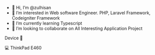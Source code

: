 - 👋 Hi, I’m @zulhisan
- 👀 I’m interested in Web software Engineer. PHP, Laravel Framework, Codeigniter Framework
- 🌱 I’m currently learning Typescript
- 💞️ I’m looking to collaborate on All Interesting Application Project

Device 🤩

💻 ThinkPad E460

<!---
zulhisan/zulhisan is a ✨ special ✨ repository because its `README.md` (this file) appears on your GitHub profile.
You can click the Preview link to take a look at your changes.
--->
